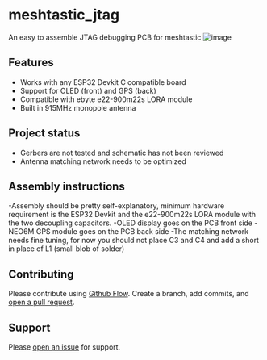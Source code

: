 # meshtastic_jtag
An easy to assemble JTAG debugging PCB for meshtastic
![image](https://user-images.githubusercontent.com/93053584/147738295-9b7d4699-67b8-4f2e-a096-4eeed22b6628.jpeg)

## Features
- Works with any ESP32 Devkit C compatible board
- Support for OLED (front) and GPS (back)
- Compatible with ebyte e22-900m22s LORA module
- Built in 915MHz monopole antenna 

## Project status
- Gerbers are not tested and schematic has not been reviewed
- Antenna matching network needs to be optimized

## Assembly instructions
-Assembly should be pretty self-explanatory, minimum hardware requirement is the ESP32 Devkit and the e22-900m22s LORA module with the two decoupling capacitors.
-OLED display goes on the PCB front side
-NEO6M GPS module goes on the PCB back side
-The matching network needs fine tuning, for now you should not place C3 and C4 and add a short in place of L1 (small blob of solder)

## Contributing

Please contribute using [Github Flow](https://guides.github.com/introduction/flow/). Create a branch, add commits, and [open a pull request](https://github.com/PlumRugOfDoom/project-hydra-meshtastic-pcb/compare/).

## Support

Please [open an issue](https://github.com/PlumRugOfDoom/project-hydra-meshtastic-pcb/issues/new) for support.
